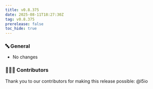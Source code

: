 ```yaml
---
title: v0.8.375
date: 2025-08-11T18:27:30Z
tag: v0.8.375
prerelease: false
toc_hide: true
---
```


### 🔤 General
* No changes

### 👨🏽‍💻 Contributors

Thank you to our contributors for making this release possible:
@l5io

